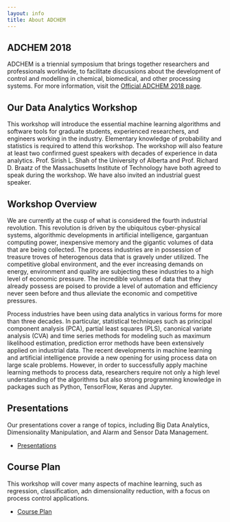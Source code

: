 ```yaml
---
layout: info
title: About ADCHEM
---
```


## ADCHEM 2018
ADCHEM is a triennial symposium that brings together researchers and professionals worldwide, to facilitate discussions about the development of control and modelling in chemical, biomedical, and other processing systems. For more information, visit the <a href="http://www.adchem2018.org/">Official ADCHEM 2018 page</a>. 

## Our Data Analytics Workshop
This workshop will introduce the essential machine learning algorithms and software tools for graduate students, experienced researchers, and engineers working in the industry. Elementary knowledge of probability and statistics is required to attend this workshop. The workshop will also feature at least two confirmed guest speakers with decades of experience in data analytics. Prof. Sirish L. Shah of the University of Alberta and Prof. Richard D. Braatz of the Massachusetts Institute of Technology have both agreed to speak during the workshop. We have also invited an industrial guest speaker. 

## Workshop Overview
We are currently at the cusp of what is considered the fourth industrial revolution. This revolution is driven by the ubiquitous cyber-physical systems, algorithmic developments in artificial intelligence, gargantuan computing power, inexpensive memory and the gigantic volumes of data that are being collected. The process industries are in possession of treasure troves of heterogenous data that is gravely under utilized. The competitive global environment, and the ever increasing demands on energy, environment and quality are subjecting these industries to a high level of economic pressure. The incredible volumes of data that they already possess are poised to provide a level of automation and efficiency never seen before and thus alleviate the economic and competitive pressures.

Process industries have been using data analytics in various forms for more than three decades. In particular, statistical techniques such as principal component analysis (PCA), partial least squares (PLS), canonical variate analysis (CVA) and time series methods for modeling such as maximum likelihood estimation, prediction error methods have been extensively applied on industrial data. The recent developments in machine learning and artificial intelligence provide a new opening for using process data on large scale problems. However, in order to successfully apply machine learning methods to process data, researchers require not only a high level understanding of the algorithms but also strong programming knowledge in packages such as Python, TensorFlow, Keras and Jupyter.

## Presentations
Our presentations cover a range of topics, including Big Data Analytics, Dimensionality Manipulation, and Alarm and Sensor Data Management. 

<ul class="actions">
	<li><a href="/presentations/" class="button medium wide">Presentations</a></li>
</ul>

## Course Plan
This workshop will cover many aspects of machine learning, such as regression, classification, adn dimensionality reduction, with a focus on process control applications. 

<ul class="actions">
	<li><a href="/courseplan/" class="button medium wide">Course Plan</a></li>
</ul>

